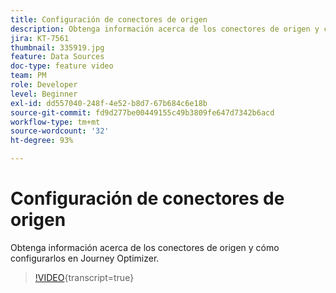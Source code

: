 ```yaml
---
title: Configuración de conectores de origen
description: Obtenga información acerca de los conectores de origen y cómo configurarlos en Journey Optimizer.
jira: KT-7561
thumbnail: 335919.jpg
feature: Data Sources
doc-type: feature video
team: PM
role: Developer
level: Beginner
exl-id: dd557040-248f-4e52-b8d7-67b684c6e18b
source-git-commit: fd9d277be00449155c49b3809fe647d7342b6acd
workflow-type: tm+mt
source-wordcount: '32'
ht-degree: 93%

---
```


# Configuración de conectores de origen

Obtenga información acerca de los conectores de origen y cómo configurarlos en Journey Optimizer.

>[!VIDEO](https://video.tv.adobe.com/v/335919?quality=12&learn=on){transcript=true}
